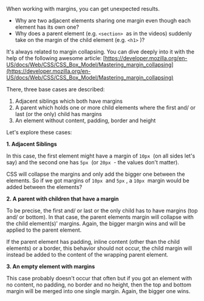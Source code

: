 When working with margins, you can get unexpected results. 

- Why are two adjacent elements sharing one margin even though each element has its own one?
- Why does a parent element (e.g. `<section>`  as in the videos) suddenly take on the margin of the child element (e.g. `<h1>` )?

It's always related to margin collapsing. You can dive deeply into it with the help of the following awesome article: [https://developer.mozilla.org/en-US/docs/Web/CSS/CSS_Box_Model/Mastering_margin_collapsing](https://developer.mozilla.org/en-US/docs/Web/CSS/CSS_Box_Model/Mastering_margin_collapsing)

There, three base cases are described:

1. Adjacent siblings which both have margins
2. A parent which holds one or more child elements where the first and/ or last (or the only) child has margins
3. An element without content, padding, border and height

Let's explore these cases:

**1. Adjacent Siblings**

In this case, the first element might have a margin of `10px`  (on all sides let's say) and the second one has `5px`  (or `20px`  - the values don't matter).

CSS will collapse the margins and only add the bigger one between the elements. So if we got margins of `10px`  and `5px` , a `10px`  margin would be added between the elements?

**2. A parent with children that have a margin**

To be precise, the first and/ or last or the only child has to have margins (top and/ or bottom). In that case, the parent elements margin will collapse with the child element(s)' margins. Again, the bigger margin wins and will be applied to the parent element.

If the parent element has padding, inline content (other than the child elements) or a border, this behavior should not occur, the child margin will instead be added to the content of the wrapping parent element.

**3. An empty element with margins**

This case probably doesn't occur that often but if you got an element with no content, no padding, no border and no height, then the top and bottom margin will be merged into one single margin. Again, the bigger one wins.